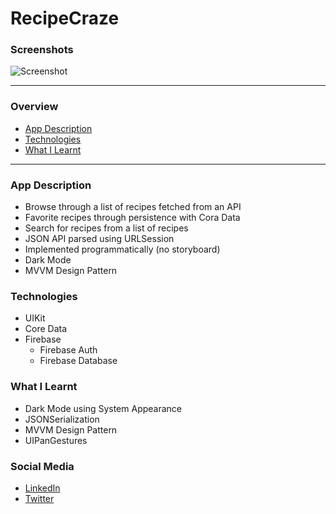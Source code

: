 # RecipeCraze

### Screenshots
![Screenshot](https://res.cloudinary.com/valtermachado/image/upload/v1619585878/GitHub%20ReadMe%20Pics/transparentBG_dvej1y.png)

---

### Overview 
* [App Description](#app-description)
* [Technologies](#technologies)
* [What I Learnt](#what-i-learnt)

---

### App Description
* Browse through a list of recipes fetched from an API
* Favorite recipes through persistence with Cora Data
* Search for recipes from a list of recipes
* JSON API parsed using URLSession
* Implemented programmatically (no storyboard)
* Dark Mode
* MVVM Design Pattern

### Technologies
* UIKit
* Core Data
* Firebase
    * Firebase Auth
    * Firebase Database

###  What I Learnt
* Dark Mode using System Appearance
* JSONSerialization
* MVVM Design Pattern
* UIPanGestures

### Social Media
* [LinkedIn](https://www.linkedin.com/in/valter-a-machado/)
* [Twitter](https://twitter.com/valtermachadovm)




